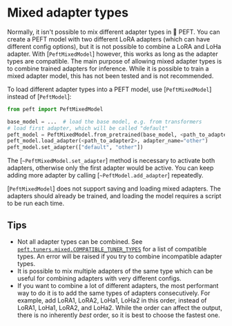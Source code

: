 <!--Copyright 2023 The HuggingFace Team. All rights reserved.

Licensed under the Apache License, Version 2.0 (the "License"); you may not use this file except in compliance with
the License. You may obtain a copy of the License at

http://www.apache.org/licenses/LICENSE-2.0

Unless required by applicable law or agreed to in writing, software distributed under the License is distributed on
an "AS IS" BASIS, WITHOUT WARRANTIES OR CONDITIONS OF ANY KIND, either express or implied. See the License for the
specific language governing permissions and limitations under the License.
-->

# Mixed adapter types

Normally, it isn't possible to mix different adapter types in 🤗 PEFT. You can create a PEFT model with two different LoRA adapters (which can have different config options), but it is not possible to combine a LoRA and LoHa adapter. With [`PeftMixedModel`] however, this works as long as the adapter types are compatible. The main purpose of allowing mixed adapter types is to combine trained adapters for inference. While it is possible to train a mixed adapter model, this has not been tested and is not recommended.

To load different adapter types into a PEFT model, use [`PeftMixedModel`] instead of [`PeftModel`]:

```py
from peft import PeftMixedModel

base_model = ...  # load the base model, e.g. from transformers
# load first adapter, which will be called "default"
peft_model = PeftMixedModel.from_pretrained(base_model, <path_to_adapter1>)
peft_model.load_adapter(<path_to_adapter2>, adapter_name="other")
peft_model.set_adapter(["default", "other"])
```

The [`~PeftMixedModel.set_adapter`] method is necessary to activate both adapters, otherwise only the first adapter would be active. You can keep adding more adapter by calling [`~PeftModel.add_adapter`] repeatedly.

[`PeftMixedModel`] does not support saving and loading mixed adapters. The adapters should already be trained, and loading the model requires a script to be run each time.

## Tips

- Not all adapter types can be combined. See [`peft.tuners.mixed.COMPATIBLE_TUNER_TYPES`](https://github.com/huggingface/peft/blob/1c1c7fdaa6e6abaa53939b865dee1eded82ad032/src/peft/tuners/mixed/model.py#L35) for a list of compatible types. An error will be raised if you try to combine incompatible adapter types.
- It is possible to mix multiple adapters of the same type which can be useful for combining adapters with very different configs.
- If you want to combine a lot of different adapters, the most performant way to do it is to add the same types of adapters consecutively. For example, add LoRA1, LoRA2, LoHa1, LoHa2 in this order, instead of LoRA1, LoHa1, LoRA2, and LoHa2. While the order can affect the output, there is no inherently *best* order, so it is best to choose the fastest one.
